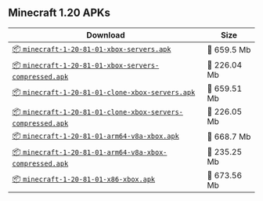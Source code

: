 ## Minecraft 1.20 APKs
| Download | Size |
|----------|------|
| [:package: `minecraft-1-20-81-01-xbox-servers.apk`](https://modscraft.net/en/downloads/11921) | :floppy_disk: 659.5 Mb 
| [:package: `minecraft-1-20-81-01-xbox-servers-compressed.apk`](https://modscraft.net/en/downloads/11922) | :floppy_disk: 226.04 Mb 
| [:package: `minecraft-1-20-81-01-clone-xbox-servers.apk`](https://modscraft.net/en/downloads/11923) | :floppy_disk: 659.51 Mb 
| [:package: `minecraft-1-20-81-01-clone-xbox-servers-compressed.apk`](https://modscraft.net/en/downloads/11924) | :floppy_disk: 226.05 Mb 
| [:package: `minecraft-1-20-81-01-arm64-v8a-xbox.apk`](https://modscraft.net/en/downloads/11925) | :floppy_disk: 668.7 Mb 
| [:package: `minecraft-1-20-81-01-arm64-v8a-xbox-compressed.apk`](https://modscraft.net/en/downloads/11926) | :floppy_disk: 235.25 Mb 
| [:package: `minecraft-1-20-81-01-x86-xbox.apk`](https://modscraft.net/en/downloads/11927) | :floppy_disk: 673.56 Mb 
